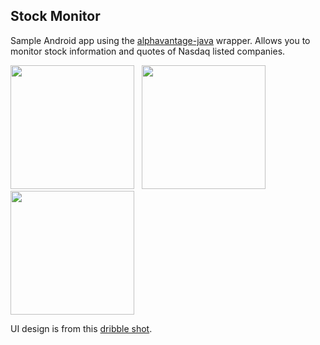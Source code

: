 ## Stock Monitor
Sample Android app using the [alphavantage-java] wrapper. Allows you to monitor stock information and quotes of Nasdaq listed companies.

[alphavantage-java]: https://github.com/crazzyghost/alphavantage-java
[dribbble shot]: https://dribbble.com/shots/13984810-Stock-Monitor

<p>
<img src="https://www.dropbox.com/s/2e6nw1zpake0n7i/Screenshot_20201117-222403_Stock_Monitor.jpg?raw=1" width="198"/>&nbsp;&nbsp;&nbsp;<img src="https://www.dropbox.com/s/33wqkpszu7g2d44/Screenshot_20201117-222418_Stock_Monitor.jpg?raw=1" width="198"/>&nbsp;&nbsp;&nbsp;<img src="https://www.dropbox.com/s/nfzf22cis8ewlc4/Screenshot_20201117-222430_Stock_Monitor.jpg?raw=1" width="198"/>
</p>

UI design is from this  [dribble shot].

[alphavantage-java]: https://github.com/crazzyghost/alphavantage-java
[dribble shot]: https://dribbble.com/shots/13984810-Stock-Monitor